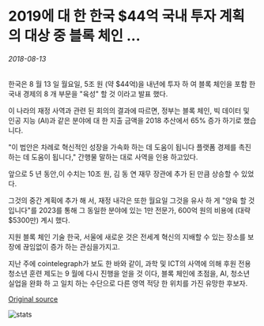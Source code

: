 # 2019에 대 한 한국 $44억 국내 투자 계획의 대상 중 블록 체인 ...

###### 2018-08-13

한국은 8 월 13 일 월요일, 5조 원 (약 $44억)을 내년에 투자 하 여 블록 체인을 포함 한 국내 경제의 8 개 부문을 "육성" 할 것 이라고 발표 했다.

이 나라의 재정 사역과 관련 된 회의의 결과에 따르면, 정부는 블록 체인, 빅 데이터 및 인공 지능 (AI)과 같은 분야에 대 한 지출 금액을 2018 추산에서 65% 증가 하기로 했습니다.

"이 법안은 차례로 혁신적인 성장을 가속화 하는 데 도움이 됩니다 플랫폼 경제를 촉진 하는 데 도움이 됩니다," 간행물 말하는 대로 사역을 인용 하고있다.

앞으로 5 년 동안,이 수치는 10조 원, 김 동 연 재무 장관에 추가 된 만큼 상승할 수 있었다.

그것의 중간 계획에 추가 해 서, 재정 내각은 또한 월요일 그것을 유사 하 게 "양육 할 것입니다"를 2023를 통해 그 동일한 분야에 있는 1만 전문가, 600억 원의 비용에 (대략 $5300만) 계시 했다.

지원 블록 체인 기술 한국, 서울에 새로운 것은 전세계 혁신의 지배할 수 있는 장소를 보장에 끊임없이 증가 하는 관심을가지고.

지난 주에 cointelegraph가 보도 한 바와 같이, 과학 및 ICT의 사역에 의해 후원 전용 청소년 훈련 제도는 9 월에 다시 진행을 얻을 것 이다, 블록 체인에 초점을, AI, 청소년 실업을 완화 하 고 일치 하는 수단으로 다른 영역 적당 한 위치를 가진 유망한 후보자.

[Original source](https://cointelegraph.com/news/blockchain-among-targets-of-south-koreas-44-billion-domestic-investment-plans-for-2019)

![stats](https://c.statcounter.com/11760860/0/a89fa40b/1/ "stats")